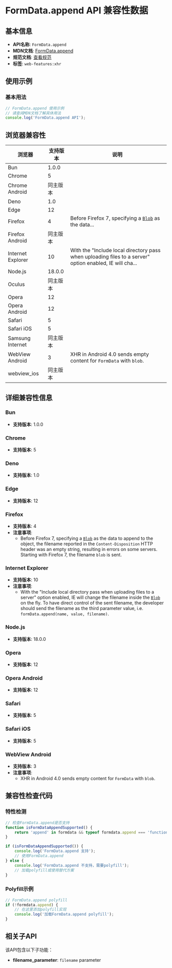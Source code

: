 # FormData.append API 兼容性数据

## 基本信息

- **API名称**: `FormData.append`
- **MDN文档**: [FormData.append](https://developer.mozilla.org/docs/Web/API/FormData/append)
- **规范文档**: [查看规范](https://xhr.spec.whatwg.org/#dom-formdata-append)
- **标签**: `web-features:xhr`

## 使用示例

### 基本用法

```javascript
// FormData.append 使用示例
// 请查阅MDN文档了解具体用法
console.log('FormData.append API');
```

## 浏览器兼容性

| 浏览器 | 支持版本 | 说明 |
|--------|----------|------|
| Bun | 1.0.0 |  |
| Chrome | 5 |  |
| Chrome Android | 同主版本 |  |
| Deno | 1.0 |  |
| Edge | 12 |  |
| Firefox | 4 | Before Firefox 7, specifying a [`Blob`](https://developer.mozilla.org/docs/Web/API/Blob) as the data... |
| Firefox Android | 同主版本 |  |
| Internet Explorer | 10 | With the "Include local directory pass when uploading files to a server" option enabled, IE will cha... |
| Node.js | 18.0.0 |  |
| Oculus | 同主版本 |  |
| Opera | 12 |  |
| Opera Android | 12 |  |
| Safari | 5 |  |
| Safari iOS | 5 |  |
| Samsung Internet | 同主版本 |  |
| WebView Android | 3 | XHR in Android 4.0 sends empty content for `FormData` with `blob`. |
| webview_ios | 同主版本 |  |

## 详细兼容性信息

### Bun

- **支持版本**: 1.0.0

### Chrome

- **支持版本**: 5

### Deno

- **支持版本**: 1.0

### Edge

- **支持版本**: 12

### Firefox

- **支持版本**: 4
- **注意事项**:
  - Before Firefox 7, specifying a [`Blob`](https://developer.mozilla.org/docs/Web/API/Blob) as the data to append to the object, the filename reported in the `Content-Disposition` HTTP header was an empty string, resulting in errors on some servers. Starting with Firefox 7, the filename `blob` is sent.

### Internet Explorer

- **支持版本**: 10
- **注意事项**:
  - With the "Include local directory pass when uploading files to a server" option enabled, IE will change the filename inside the [`Blob`](https://developer.mozilla.org/docs/Web/API/Blob) on the fly. To have direct control of the sent filename, the developer should send the filename as the third parameter value, i.e. `formData.append(name, value, filename)`.

### Node.js

- **支持版本**: 18.0.0

### Opera

- **支持版本**: 12

### Opera Android

- **支持版本**: 12

### Safari

- **支持版本**: 5

### Safari iOS

- **支持版本**: 5

### WebView Android

- **支持版本**: 3
- **注意事项**:
  - XHR in Android 4.0 sends empty content for `FormData` with `blob`.

## 兼容性检查代码

### 特性检测

```javascript
// 检查FormData.append是否支持
function isFormDataAppendSupported() {
    return 'append' in formdata && typeof formdata.append === 'function';
}

if (isFormDataAppendSupported()) {
    console.log('FormData.append 支持');
    // 使用FormData.append
} else {
    console.log('FormData.append 不支持，需要polyfill');
    // 加载polyfill或使用替代方案
}
```

### Polyfill示例

```javascript
// FormData.append polyfill
if (!formdata.append) {
    // 在这里添加polyfill实现
    console.log('加载FormData.append polyfill');
}
```

## 相关子API

该API包含以下子功能：

- **filename_parameter**: `filename` parameter

